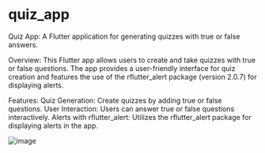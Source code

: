 # quiz_app

Quiz App:
A Flutter application for generating quizzes with true or false answers.

Overview:
This Flutter app allows users to create and take quizzes with true or false questions. The app provides a user-friendly interface for quiz creation and features the use of the rflutter_alert package (version 2.0.7) for displaying alerts.

Features:
Quiz Generation: Create quizzes by adding true or false questions.
User Interaction: Users can answer true or false questions interactively.
Alerts with rflutter_alert: Utilizes the rflutter_alert package for displaying alerts in the app.

![image](https://github.com/SolimanIslam/QuizApp/assets/136899518/97c44f48-e433-4b5d-bdab-1baddddcc5d0)

